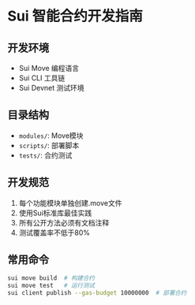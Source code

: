 # Sui 智能合约开发指南

## 开发环境
- Sui Move 编程语言
- Sui CLI 工具链
- Sui Devnet 测试环境

## 目录结构
- `modules/`: Move模块
- `scripts/`: 部署脚本
- `tests/`: 合约测试

## 开发规范
1. 每个功能模块单独创建.move文件
2. 使用Sui标准库最佳实践
3. 所有公开方法必须有文档注释
4. 测试覆盖率不低于80%

## 常用命令
```bash
sui move build  # 构建合约
sui move test   # 运行测试
sui client publish --gas-budget 10000000  # 部署合约
```